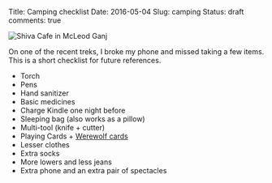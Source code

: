 Title: Camping checklist
Date: 2016-05-04
Slug: camping
Status: draft
comments: true

![Shiva Cafe in McLeod Ganj]({filename}/uploads/camping.jpg)

On one of the recent treks, I broke my phone and missed taking a few items. This is a short checklist for future references.

- Torch
- Pens
- Hand sanitizer
- Basic medicines
- Charge Kindle one night before
- Sleeping bag (also works as a pillow)
- Multi-tool (knife + cutter)
- Playing Cards + [Werewolf cards][werewolf]
- Lesser clothes
- Extra socks
- More lowers and less jeans
- Extra phone and an extra pair of spectacles

[werewolf]: http://fully-faltoo.com/2014/01/28/werewolf/
